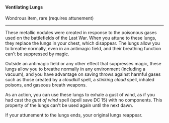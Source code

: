 #### Ventilating Lungs

Wondrous item, rare (requires attunement)

---

These metallic nodules were created in response to the poisonous gases used on the battlefields of the Last War. When you attune to these lungs, they replace the lungs in your chest, which disappear. The lungs allow you to breathe normally, even in an antimagic field, and their breathing function can't be suppressed by magic.

Outside an antimagic field or any other effect that suppresses magic, these lungs allow you to breathe normally in any environment (including a vacuum), and you have advantage on saving throws against harmful gases such as those created by a *cloudkill* spell, a *stinking cloud* spell, inhaled poisons, and gaseous breath weapons.

As an action, you can use these lungs to exhale a gust of wind, as if you had cast the *gust of wind* spell (spell save DC 15) with no components. This property of the lungs can't be used again until the next dawn.

If your attunement to the lungs ends, your original lungs reappear.



